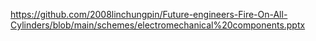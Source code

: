 https://github.com/2008linchungpin/Future-engineers-Fire-On-All-Cylinders/blob/main/schemes/electromechanical%20components.pptx
